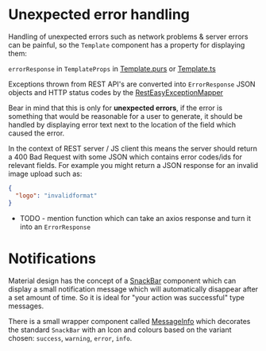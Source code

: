 # Unexpected error handling

Handling of unexpected errors such as network problems & server errors can be painful,
so the `Template` component has a property for displaying them:

`errorResponse` in `TemplateProps` in [Template.purs](../../Source/Plugins/Core/com.equella.core/js/src/MainUI/Template.purs) or [Template.ts](../../Source/Plugins/Core/com.equella.core/js/tsrc/api/Template.ts)

Exceptions thrown from REST API's are converted into `ErrorResponse` JSON objects and HTTP status codes 
by the [RestEasyExceptionMapper](../../Source/Plugins/Core/com.equella.core/src/com/tle/web/remoting/resteasy/RestEasyExceptionMapper.java) 

Bear in mind that this is only for **unexpected errors**, if the error is something that would be reasonable for 
a user to generate, it should be handled by displaying error text next to the location of the field which caused the 
error. 

In the context of REST server / JS client this means the server should return a 400 Bad Request with some JSON 
which contains error codes/ids for relevant fields. For example you might return a JSON response for an invalid image upload 
such as:

```json
{
  "logo": "invalidformat"
}
```

* TODO - mention function which can take an axios response and turn it into an `ErrorResponse`

# Notifications

Material design has the concept of a [SnackBar](https://material.io/design/components/snackbars.html) component 
which can display a small notification message which will automatically disappear after a set amount of time. So it 
is ideal for "your action was successful" type messages.

There is a small wrapper component called [MessageInfo](../../Source/Plugins/Core/com.equella.core/js/tsrc/components/MessageInfo.tsx) 
which decorates the standard `SnackBar` with an Icon and colours based on the variant chosen: `success`, `warning`, `error`, `info`.
